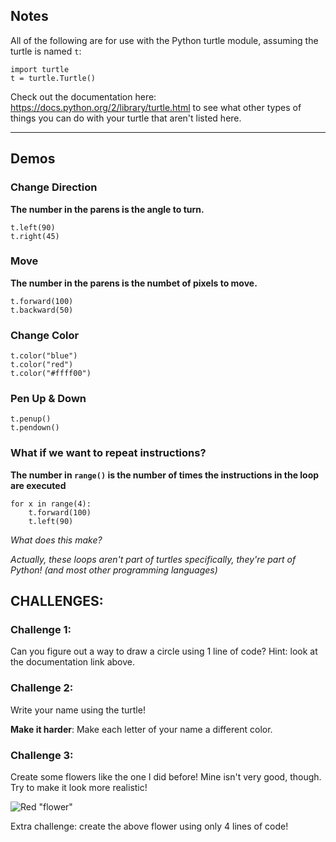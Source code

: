## Notes

All of the following are for use with the Python turtle module, assuming the turtle is named `t`:

    import turtle
    t = turtle.Turtle()
    
Check out the documentation here: https://docs.python.org/2/library/turtle.html
to see what other types of things you can do with your turtle that aren't listed here. 

---------------------------
## Demos

### Change Direction

**The number in the parens is the angle to turn.**

    t.left(90)
    t.right(45)

### Move

**The number in the parens is the numbet of pixels to move.**

    t.forward(100)
    t.backward(50)

### Change Color

    t.color("blue")
    t.color("red")
    t.color("#ffff00")

### Pen Up & Down

    t.penup()
    t.pendown()

### What if we want to repeat instructions? 

  **The number in `range()` is the number of times the instructions in the loop are executed**

    for x in range(4):
        t.forward(100)
        t.left(90)
        
  _What does this make?_

_Actually, these loops aren't part of turtles specifically, they're part of Python! (and most other programming languages)_



## CHALLENGES: 

### Challenge 1: 

Can you figure out a way to draw a circle using 1 line of code? Hint: look at the documentation link above.

### Challenge 2: 

Write your name using the turtle! 

**Make it harder**: Make each letter of your name a different color.

### Challenge 3:

Create some flowers like the one I did before! Mine isn't very good, though. Try to make it look more realistic!

![Red "flower"](http://i.imgur.com/eWwdPH3.png "Red 'flower'")

Extra challenge: create the above flower using only 4 lines of code!
